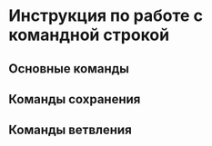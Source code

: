 # Инструкция по работе с командной строкой

## Основные команды

## Команды сохранения

## Команды ветвления